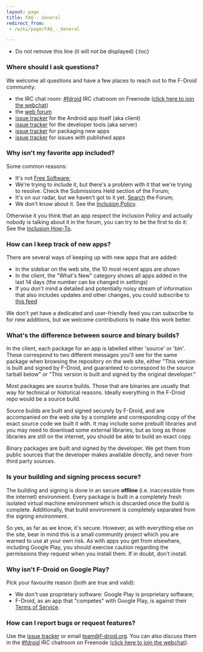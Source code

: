 ```yaml
---
layout: page
title: FAQ - General
redirect_from:
 - /wiki/page/FAQ_-_General

---
```


* Do not remove this line (it will not be displayed)
{:toc}

### Where should I ask questions?

We welcome all questions and have a few places to reach out to the
F-Droid community:

-   the IRC chat room: [\#fdroid](irc://irc.freenode.net/fdroid) IRC
    chatroom on Freenode ([click here to join the
    webchat](https://webchat.freenode.net/?randomnick=1&channels=%23fdroid&uio=MT1mYWxzZSYyPXRydWUmND10cnVlJjk9dHJ1ZSYxMD10cnVlJjEyPXRydWU84))
-   the [web forum](https://forum.f-droid.org/)
-   [issue tracker](https://gitlab.com/fdroid/fdroidclient/issues) for
    the Android app itself (aka client)
-   [issue tracker](https://gitlab.com/fdroid/fdroidserver/issues) for
    the developer tools (aka server)
-   [issue tracker](https://gitlab.com/fdroid/rfp/issues) for
    packaging new apps
-   [issue tracker](https://gitlab.com/fdroid/fdroiddata/issues) for
    issues with published apps

### Why isn't my favorite app included?

Some common reasons:

-   It's not [Free Software](https://www.gnu.org/philosophy/free-sw.html);
-   We're trying to include it, but there's a problem with it that we're
    trying to resolve. Check the Submissions Held section of the Forum;
-   It's on our radar, but we haven't got to it yet.
    [Search](https://f-droid.org/search) the Forum;
-   We don't know about it. See the [Inclusion Policy](../Inclusion_Policy).

Otherwise it you think that an app respect the Inclusion Policy and
actually nobody is talking about it in the forum, you can try to be the
first to do it: See the [Inclusion How-To](../Inclusion_How-To).


### How can I keep track of new apps?

There are several ways of keeping up with new apps that are added:

-   In the sidebar on the web site, the 10 most recent apps are shown
-   In the client, the "What's New" category shows all apps added in the
    last 14 days (the number can be changed in settings)
-   If you don't mind a detailed and potentially noisy stream of
    information that also includes updates and other changes, you could
    subscribe to [this feed](https://gitlab.com/fdroid/fdroiddata/commits/master.atom)

We don't yet have a dedicated and user-friendly feed you can subscribe
to for new additions, but we welcome contributions to make this work better.


### What's the difference between source and binary builds?

In the client, each package for an app is labelled either 'source' or
'bin'. These correspond to two different messages you'll see for the
same package when browsing the repository on the web site, either "This
version is built and signed by F-Droid, and guaranteed to correspond to
the source tarball below" or "This version is built and signed by the
original developer."

Most packages are source builds. Those that are binaries are usually
that way for technical or historical reasons. Ideally everything in the
F-Droid repo would be a source build.

Source builds are built and signed securely by F-Droid, and are
accompanied on the web site by a complete and corresponding copy of the
exact source code we built it with. It may include some prebuilt
libraries and you may need to download some external libraries, but as
long as those libraries are still on the internet, you should be able to
build an exact copy.

Binary packages are built and signed by the developer. We get them from
public sources that the developer makes available directly, and never
from third party sources.


### Is your building and signing process secure?

The building and signing is done in an secure **offline** (i.e.
inaccessible from the internet) environment. Every package is built in a
completely fresh isolated virtual machine environment which is discarded
once the build is complete. Additionally, that build environment is
completely separated from the signing environment.

So yes, as far as we know, it's secure. However, as with everything else
on the site, bear in mind this is a small community project which you
are warned to use at your own risk. As with apps you get from elsewhere,
including Google Play, you should exercise caution regarding the
permissions they request when you install them. If in doubt, don't
install.


### Why isn't F-Droid on Google Play?

Pick your favourite reason (both are true and valid):

-   We don't use proprietary software: Google Play is proprietary
    software;
-   F-Droid, as an app that "competes" with Google Play, is against
    their [Terms of Service](http://play.google.com/about/developer-distribution-agreement.html#non-compete).


### How can I report bugs or request features?

Use the [issue tracker](https://gitlab.com/fdroid/fdroidclient/issues)
or email <team@f-droid.org>. You can also discuss them in the
[\#fdroid](irc://irc.freenode.net/fdroid) IRC chatroom on Freenode
([click here to join the webchat](https://webchat.freenode.net/?randomnick=1&channels=%23fdroid&uio=MT1mYWxzZSYyPXRydWUmND10cnVlJjk9dHJ1ZSYxMD10cnVlJjEyPXRydWU84)).
